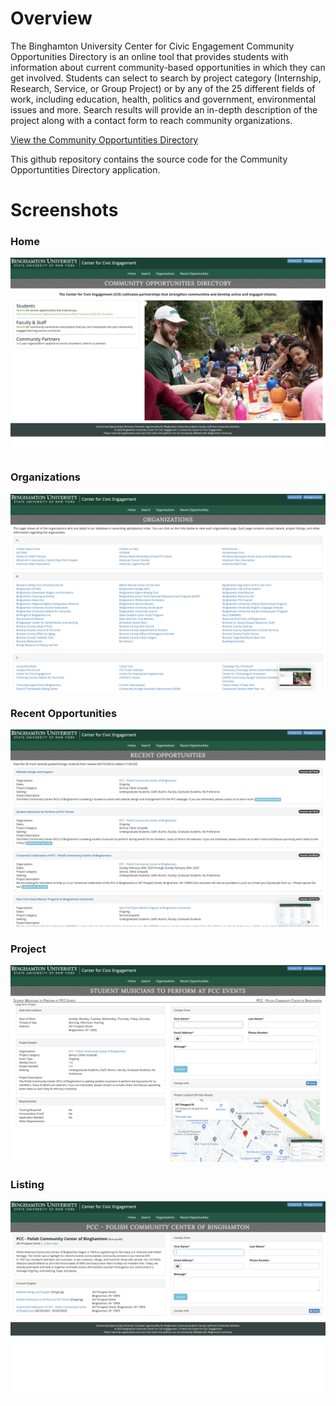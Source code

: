 # Overview
The Binghamton University Center for Civic Engagement Community Opportunities Directory is an online tool that provides students with information about current community-based opportunities in which they can get involved. Students can select to search by project category (Internship, Research, Service, or Group Project) or by any of the 25 different fields of work, including education, health, politics and government, environmental issues and more. Search results will provide an in-depth description of the project along with a contact form to reach community organizations. 

[View the Community Opportuntities Directory](https://www.binghamton.edu/cce/volunteer/public/)

This github repository contains the source code for the Community Opportuntities Directory application.

# Screenshots 
### Home
![Identity Management Interface](public/assets/screenshots/home.jpg)

### Organizations
![Identity Management Interface](public/assets/screenshots/organizations.jpg)

### Recent Opportunities
![Identity Management Interface](public/assets/screenshots/recent_opportunitites.jpg)

### Project
![Identity Management Interface](public/assets/screenshots/project.jpg)

### Listing
![Identity Management Interface](public/assets/screenshots/listing.jpg)
